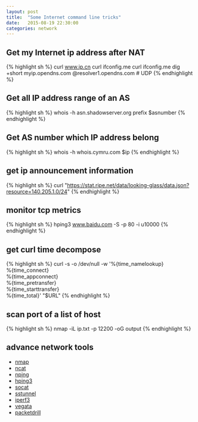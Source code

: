 ```yaml
---
layout: post
title:  "Some Internet command line tricks"
date:   2015-08-19 22:30:00
categories: network
---
```


## Get my Internet ip address after NAT
{% highlight sh %}
curl www.ip.cn
curl ifconfig.me
curl ifconfig.me
dig +short myip.opendns.com @resolver1.opendns.com # UDP
{% endhighlight %}


## Get all IP address range of an AS
{% highlight sh %}
whois -h asn.shadowserver.org prefix $asnumber
{% endhighlight %}


## Get AS number which  IP address belong
{% highlight sh %}
whois -h whois.cymru.com $ip
{% endhighlight %}

## get ip announcement information
{% highlight sh %}
curl  "https://stat.ripe.net/data/looking-glass/data.json?resource=140.205.1.0/24"
{% endhighlight %}

## monitor tcp metrics
{% highlight sh %}
hping3 www.baidu.com -S -p 80 -i u10000
{% endhighlight %}

## get curl time decompose
{% highlight sh %}
curl -s -o /dev/null -w  '%{time_namelookup}\
     %{time_connect}\
     %{time_appconnect}\
     %{time_pretransfer}\
     %{time_starttransfer}\
     %{time_total}'  "$URL"
{% endhighlight %}

## scan port of a list of host
{% highlight sh %}
nmap -iL ip.txt -p 12200 -oG output
{% endhighlight %}

## advance network tools
- [nmap](https://nmap.org/)
- [ncat](https://nmap.org/ncat/)
- [nping](https://nmap.org/nping/)
- [hping3](http://www.hping.org/)
- [socat](http://www.dest-unreach.org/socat/)
- [sstunnel](https://www.stunnel.org/)
- [iperf3](https://iperf.fr/)
- [vegata](https://github.com/tsenart/vegeta)
- [packetdrill](https://github.com/google/packetdrill)
